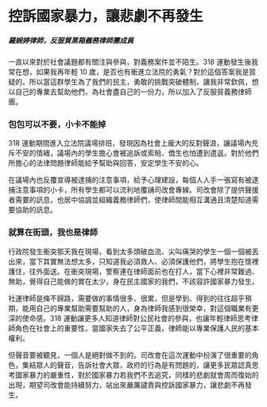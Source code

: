 # 控訴國家暴力，讓悲劇不再發生

##### 羅婉婷律師，反服貿黑箱義務律師團成員

一直以來對於社會議題都有關注與參與，對義務案件並不陌生。318 運動發生後我常在想，如果我再年輕 10 歲，是否也有衝進立法院的勇氣？對於這個答案我是質疑的。所以當這群學生為了我們的民主，勇敢的挑戰突破體制，讓我非常欽佩，想以自己的專業去幫助他們，為社會盡自己的一份力，所以加入了反服貿義務律師團。

### 包包可以不要，小卡不能掉

318 運動期間進入立法院議場排班，發現因為社會上龐大的反對聲浪，讓議場內充斥不安的情緒，議場內的學生擔心會被追訴或索賠、僑生也怕遭到遣返。對於他們所擔心的法律問題律師能給予幫助與回答，安定學生不安的心。

在議場內也反覆宣導被逮捕的注意事項，給予心理建設，每個人人手一張寫有被逮捕注意事項的小卡，所有學生都可以流利地覆誦司改會專線。司改會除了提供聲援者需要的訊息，也居中協調並組織義務律師們，使律師間能相互溝通且清楚知道需要協助的訊息。

### 就算在街頭，我也是律師

行政院發生衝突那天我在現場，看到太多頭破血流、尖叫痛哭的學生一個一個被丟出來，當下其實無法想太多，只知道我必須救人、必須保護他們，將學生抱在懷裡護住，往外面送。在衝突現場，警察連在律師面前也在打人，當下心裡非常難過、無助，覺得自己能做的實在太少，身在民主國家的我們，不該容許國家暴力發生。

社運律師是條不歸路，需要做的事情很多、很累，但是學到、得到的往往超乎預期，能用自己的專業幫助需要幫助的人，身為律師我感到很榮幸，對這個職業有更深的使命感。318 運動讓更多人知道律師對公民社會的參與，也讓年輕律師思考律師角色在社會上的重要性，當國家失去了公平正義，律師能以專業保護人民的基本權利。

但聲音要被聽見，一個人是絕對做不到的。司改會在這次運動中扮演了很重要的角色，集結眾人的聲音，告訴社會大眾，政府的行為是有問題的，讓更多民眾認真思考國家暴力的嚴重性，對於國家暴力若我們不去追究，同樣的悲劇就會周而復始的出現，期望司改會能持續努力，站出來嚴厲譴責與控訴國家暴力，讓悲劇不再發生。

